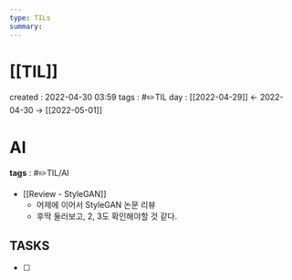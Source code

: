 ```yaml
---
type: TILs
summary: 
---
```


# [[TIL]]
created : 2022-04-30 03:59
tags : #✏️TIL
day : [[2022-04-29]] ← 2022-04-30 → [[2022-05-01]]

# AI
**tags** : #✏️TIL/AI
- [[Review - StyleGAN]]
	- 어제에 이어서 StyleGAN 논문 리뷰
	- 후딱 둘러보고, 2, 3도 확인해야할 것 같다.


## TASKS
- [ ] 
